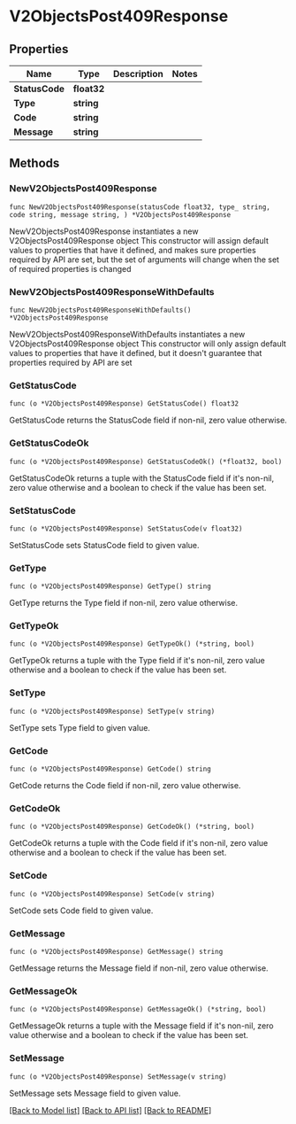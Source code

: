 # V2ObjectsPost409Response

## Properties

Name | Type | Description | Notes
------------ | ------------- | ------------- | -------------
**StatusCode** | **float32** |  | 
**Type** | **string** |  | 
**Code** | **string** |  | 
**Message** | **string** |  | 

## Methods

### NewV2ObjectsPost409Response

`func NewV2ObjectsPost409Response(statusCode float32, type_ string, code string, message string, ) *V2ObjectsPost409Response`

NewV2ObjectsPost409Response instantiates a new V2ObjectsPost409Response object
This constructor will assign default values to properties that have it defined,
and makes sure properties required by API are set, but the set of arguments
will change when the set of required properties is changed

### NewV2ObjectsPost409ResponseWithDefaults

`func NewV2ObjectsPost409ResponseWithDefaults() *V2ObjectsPost409Response`

NewV2ObjectsPost409ResponseWithDefaults instantiates a new V2ObjectsPost409Response object
This constructor will only assign default values to properties that have it defined,
but it doesn't guarantee that properties required by API are set

### GetStatusCode

`func (o *V2ObjectsPost409Response) GetStatusCode() float32`

GetStatusCode returns the StatusCode field if non-nil, zero value otherwise.

### GetStatusCodeOk

`func (o *V2ObjectsPost409Response) GetStatusCodeOk() (*float32, bool)`

GetStatusCodeOk returns a tuple with the StatusCode field if it's non-nil, zero value otherwise
and a boolean to check if the value has been set.

### SetStatusCode

`func (o *V2ObjectsPost409Response) SetStatusCode(v float32)`

SetStatusCode sets StatusCode field to given value.


### GetType

`func (o *V2ObjectsPost409Response) GetType() string`

GetType returns the Type field if non-nil, zero value otherwise.

### GetTypeOk

`func (o *V2ObjectsPost409Response) GetTypeOk() (*string, bool)`

GetTypeOk returns a tuple with the Type field if it's non-nil, zero value otherwise
and a boolean to check if the value has been set.

### SetType

`func (o *V2ObjectsPost409Response) SetType(v string)`

SetType sets Type field to given value.


### GetCode

`func (o *V2ObjectsPost409Response) GetCode() string`

GetCode returns the Code field if non-nil, zero value otherwise.

### GetCodeOk

`func (o *V2ObjectsPost409Response) GetCodeOk() (*string, bool)`

GetCodeOk returns a tuple with the Code field if it's non-nil, zero value otherwise
and a boolean to check if the value has been set.

### SetCode

`func (o *V2ObjectsPost409Response) SetCode(v string)`

SetCode sets Code field to given value.


### GetMessage

`func (o *V2ObjectsPost409Response) GetMessage() string`

GetMessage returns the Message field if non-nil, zero value otherwise.

### GetMessageOk

`func (o *V2ObjectsPost409Response) GetMessageOk() (*string, bool)`

GetMessageOk returns a tuple with the Message field if it's non-nil, zero value otherwise
and a boolean to check if the value has been set.

### SetMessage

`func (o *V2ObjectsPost409Response) SetMessage(v string)`

SetMessage sets Message field to given value.



[[Back to Model list]](../README.md#documentation-for-models) [[Back to API list]](../README.md#documentation-for-api-endpoints) [[Back to README]](../README.md)


